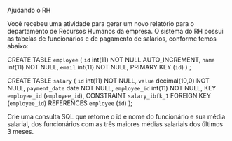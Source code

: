 Ajudando o RH

Você recebeu uma atividade para gerar um novo relatório para o departamento de Recursos
Humanos da empresa. O sistema do RH possui as tabelas de funcionários e de pagamento de
salários, conforme temos abaixo:

CREATE TABLE `employee` (
`id` int(11) NOT NULL AUTO_INCREMENT,
`name` int(11) NOT NULL,
`email` int(11) NOT NULL,
PRIMARY KEY (`id`)
) ;

CREATE TABLE `salary` (
`id` int(11) NOT NULL,
`value` decimal(10,0) NOT NULL,
`payment_date` date NOT NULL,
`employee_id` int(11) NOT NULL,
KEY `employee_id` (`employee_id`),
CONSTRAINT `salary_ibfk_1` FOREIGN KEY (`employee_id`) REFERENCES `employee`
(`id`)
);

Crie uma consulta SQL que retorne o id e nome do funcionário e sua média salarial, dos
funcionários com as três maiores médias salariais dos últimos 3 meses.
